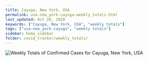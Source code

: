 ```yaml
---
title: Cayuga, New York, USA
permalink: usa-new_york-cayuga-weekly_totals.html
last_updated: Oct 20, 2020
keywords: ["Cayuga, New York, USA", "weekly totals"]
tags: ["usa-new_york-cayuga", "weekly totals"]
sidebar: home_sidebar
folder: covid_tracker/weekly_totals/
---
```


![Weekly Totals of Confirmed Cases for Cayuga, New York, USA](images/graphs/usa-new_york-cayuga-weekly_totals_graph.png)
